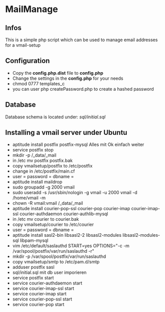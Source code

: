 # MailManage

## Infos
This is a simple php script which can be used to manage email addresses for a vmail-setup

## Configuration
* Copy the **config.php.dist** file to **config.php**
* Change the settings in the **config.php** for your needs
* chmod 0777 templates_c
* you can user php createPassword.php <password> to create a hashed password

## Database
Database schema is located under: *sql/initial.sql*

## Installing a vmail server under Ubuntu

* aptitude install postfix postfix-mysql Alles mit Ok einfach weiter
* service postfix stop
* mkdir -p /_data/_mail
* in /etc mv postfix postfix.bak
* copy vmailsetup/postfix to /etc/postfix
* change <domain> in /etc/postfix/main.cf
* user = <mysqluser>
  password = <mysqlpass>
  dbname = <mysqldb>
* aptitude install maildrop
* sudo groupadd -g 2000 vmail
* sudo useradd -s /usr/sbin/nologin -g vmail -u 2000 vmail -d /home/vmail -m
* chown -R vmail:vmail /_data/_mail
* aptitude install courier-pop-ssl courier-pop courier-imap courier-imap-ssl courier-authdaemon courier-authlib-mysql
* in /etc mv courier to courier.bak
* copy vmailsetup/courier to /etc/courier
* user = <mysqluser>
  password = <mysqlpass>
  dbname = <mysqldb>
* aptitude install sasl2-bin libsasl2-2 libsasl2-modules libsasl2-modules-sql libpam-mysql
* vim /etc/default/saslauthd START=yes OPTIONS="-c -m /var/spool/postfix/var/run/saslauthd -r"
* mkdir -p /var/spool/postfix/var/run/saslauthd
* copy  vmailsetup/smtp to /etc/pam.d/smtp
* adduser postfix sasl
* sql/initial.sql mit db user imporieren
* service postfix start
* service courier-authdaemon start
* service courier-imap-ssl start
* service courier-imap start
* service courier-pop-ssl start
* service courier-pop start


